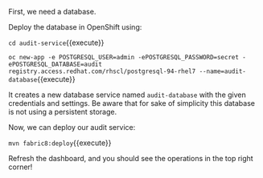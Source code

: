 First, we need a database.

Deploy the database in OpenShift using:

``cd audit-service``{{execute}}

``oc new-app -e POSTGRESQL_USER=admin -ePOSTGRESQL_PASSWORD=secret -ePOSTGRESQL_DATABASE=audit registry.access.redhat.com/rhscl/postgresql-94-rhel7 --name=audit-database``{{execute}}

It creates a new database service named ``audit-database`` with the given credentials and settings. Be aware that for sake of simplicity this database is not using a persistent storage.

Now, we can deploy our audit service:

``mvn fabric8:deploy``{{execute}}

Refresh the dashboard, and you should see the operations in the top right corner!
